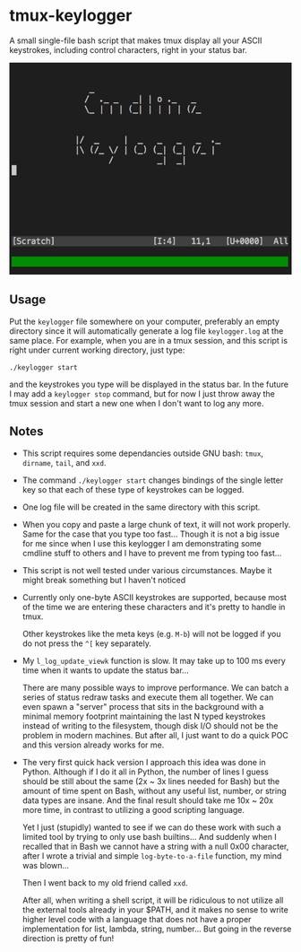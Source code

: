 # tmux-keylogger

A small single-file bash script that makes tmux display all your ASCII
keystrokes, including control characters, right in your status bar.

![tmux-keylogger demo](https://raw.githubusercontent.com/concise/tmux-keylogger/master/demo.gif)

## Usage

Put the `keylogger` file somewhere on your computer, preferably an empty
directory since it will automatically generate a log file `keylogger.log` at
the same place.  For example, when you are in a tmux session, and this script
is right under current working directory, just type:

    ./keylogger start

and the keystrokes you type will be displayed in the status bar.  In the future
I may add a `keylogger stop` command, but for now I just throw away the tmux
session and start a new one when I don't want to log any more.


## Notes

- This script requires some dependancies outside GNU bash: `tmux`, `dirname`,
  `tail`, and `xxd`.

- The command `./keylogger start` changes bindings of the single letter
  key so that each of these type of keystrokes can be logged.

- One log file will be created in the same directory with this script.

- When you copy and paste a large chunk of text, it will not work properly.
  Same for the case that you type too fast...  Though it is not a big issue for
  me since when I use this keylogger I am demonstrating some cmdline stuff to
  others and I have to prevent me from typing too fast...

- This script is not well tested under various circumstances.
  Maybe it might break something but I haven't noticed

- Currently only one-byte ASCII keystrokes are
  supported, because most of the time we are entering
  these characters and it's pretty to handle in tmux.

  Other keystrokes like the meta keys (e.g. `M-b`) will not
  be logged if you do not press the `^[` key separately.

- My `l_log_update_viewk` function is slow.  It may take up to 100 ms every
  time when it wants to update the status bar...

  There are many possible ways to improve performance.  We can batch a
  series of status redraw tasks and execute them all together.  We can
  even spawn a "server" process that sits in the background with a
  minimal memory footprint maintaining the last N typed keystrokes
  instead of writing to the filesystem, though disk I/O should not be the
  problem in modern machines.  But after all, I just want to do a quick
  POC and this version already works for me.

- The very first quick hack version I approach this idea was done in
  Python.  Although if I do it all in Python, the number of lines I guess
  should be still about the same (2x ~ 3x lines needed for Bash) but the
  amount of time spent on Bash, without any useful list, number, or
  string data types are insane.  And the final result should take me 10x
  ~ 20x more time, in contrast to utilizing a good scripting language.

  Yet I just (stupidly) wanted to see if we can do these work with such a
  limited tool by trying to only use bash builtins...  And suddenly when
  I recalled that in Bash we cannot have a string with a null 0x00
  character, after I wrote a trivial and simple `log-byte-to-a-file`
  function, my mind was blown...

  Then I went back to my old friend called `xxd`.

  After all, when writing a shell script, it will be ridiculous to not
  utilize all the external tools already in your $PATH, and it makes no
  sense to write higher level code with a language that does not have a
  proper implementation for list, lambda, string, number...  But going in
  the reverse direction is pretty of fun!

